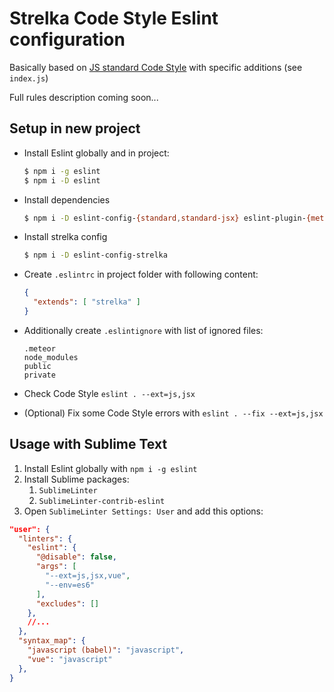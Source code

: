 # Strelka Code Style Eslint configuration

Basically based on [JS standard Code Style](http://standardjs.com) with specific additions (see `index.js`)

Full rules description coming soon...




## Setup in new project

- Install Eslint globally and in project:

  ```bash
  $ npm i -g eslint
  $ npm i -D eslint
  ```

- Install dependencies

  ```bash
  $ npm i -D eslint-config-{standard,standard-jsx} eslint-plugin-{meteor,promise,react,standard}
  ```

- Install strelka config

  ```bash
  $ npm i -D eslint-config-strelka
  ```

- Create `.eslintrc` in project folder with following content:

  ```json
  {
    "extends": [ "strelka" ]
  }
  ```

- Additionally create `.eslintignore` with list of ignored files:

  ```
  .meteor
  node_modules
  public
  private
  ```

- Check Code Style `eslint . --ext=js,jsx`
- (Optional) Fix some Code Style errors with `eslint . --fix --ext=js,jsx`

## Usage with Sublime Text

1. Install Eslint globally with `npm i -g eslint`
2. Install Sublime packages:
    1. `SublimeLinter`
    2. `SublimeLinter-contrib-eslint`
3. Open `SublimeLinter Settings: User` and add this options:

  ```json
  "user": {
    "linters": {
      "eslint": {
        "@disable": false,
        "args": [
          "--ext=js,jsx,vue",
          "--env=es6"
        ],
        "excludes": []
      },
      //...
    },
    "syntax_map": {
      "javascript (babel)": "javascript",
      "vue": "javascript"
    },
  }
  ```
